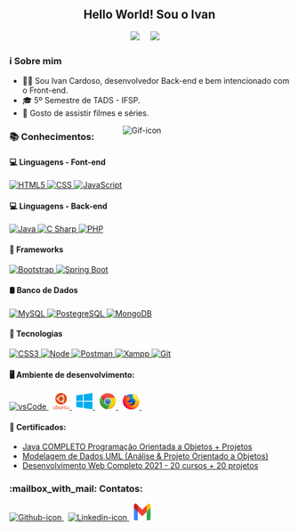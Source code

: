 
<h2 align="center">Hello World! Sou o Ivan</h2>

<div align="center"> 
  <img height="180em" src="https://github-readme-stats.vercel.app/api?username=coivan&show_icons=true&theme=algolia&include_all_commits=true&count_private=true&locale=pt-BR&custom_title=Estatísticas do GitHub do Ivan"/>
  &nbsp;
  &nbsp;
  <img height="180em" src="https://github-readme-stats.vercel.app/api/top-langs/?username=coivan&layout=compact&langs_count=7&theme=algolia&locale=pt-BR"/>
  &nbsp;
  &nbsp;
</div>

<div style="display: inline_block">
  <h3>ℹ️ Sobre mim</h3>
  <ul>
    <li>👦🏾‍ Sou Ivan Cardoso, desenvolvedor Back-end e bem intencionado com o Front-end.</li>
    <li>🎓 5º Semestre de TADS - IFSP.</li>
    <li>🎥 Gosto de assistir filmes e séries.</li>
  </ul>
</div>

  <img 
       src="https://media.giphy.com/media/bcKmIWkUMCjVm/giphy.gif" 
       alt="Gif-icon" 
       align="right"
       width="300" 
       height="200"
  />

<div>
  <h3>📚 Conhecimentos:</h3>

  <h4>💻 Linguagens - Font-end</h4>
    <p align="left">
      <a href="#">
            <img alt="HTML5" src="https://img.shields.io/badge/HTML5-E34F26?style=for-the-badge&logo=html5&logoColor=white" />
      </a>
      <a href="#">
            <img alt="CSS" src="https://img.shields.io/badge/CSS-239120?&style=for-the-badge&logo=css3&logoColor=white" />
      </a>  
      <a href="#">
            <img alt="JavaScript" src="https://img.shields.io/badge/JavaScript-323330?style=for-the-badge&logo=javascript&logoColor=F7DF1E" />
      </a> 
    </p>
  
  <h4>💻 Linguagens - Back-end</h4>
    <p align="left">
      <a href="#">
            <img alt="Java" src="https://img.shields.io/badge/Java-ED8B00?style=for-the-badge&logo=java&logoColor=white" />
      </a>
      <a href="#">
            <img alt="C Sharp" src="https://img.shields.io/badge/C%23-239120?style=for-the-badge&logo=c-sharp&logoColor=white" />
      <a href="#">
            <img alt="PHP" src="https://img.shields.io/badge/PHP-777BB4?style=for-the-badge&logo=php&logoColor=white" />
      </a>
    </p>


  <h4>🔧 Frameworks</h4>
    <p align="left">
      <a href="#">
            <img alt="Bootstrap" src="https://img.shields.io/badge/Bootstrap-563D7C?style=for-the-badge&logo=bootstrap&logoColor=white" />
      </a>
      <a href="#">
            <img alt="Spring Boot" src="https://img.shields.io/badge/Spring_Boot-F2F4F9?style=for-the-badge&logo=spring-boot" />
      </a>
    </p>


  <h4>🛢 Banco de Dados</h4>
    <p align="left">
      <a href="#">
            <img alt="MySQL" src="https://img.shields.io/badge/MySQL-00000F?style=for-the-badge&logo=mysql&logoColor=white" />
      </a>
      <a href="#">
            <img alt="PostegreSQL" src="https://img.shields.io/badge/PostgreSQL-316192?style=for-the-badge&logo=postgresql&logoColor=white" />
      </a>
      <a href="#">
            <img alt="MongoDB" src="https://img.shields.io/badge/MongoDB-4EA94B?style=for-the-badge&logo=mongodb&logoColor=white" />
      </a>
    </p>

  <h4>📱 Tecnologias</h4>
    <p align="left">
      <a href="#">
            <img alt="CSS3" src="https://img.shields.io/badge/CSS3-1572B6?style=for-the-badge&logo=css3&logoColor=white" />
      </a>
      <a href="#">
            <img alt="Node" src="https://img.shields.io/badge/node-339933.svg?style=for-the-badge&logo=node.js&logoColor=white" />
      </a>
      <a href="#">
            <img alt="Postman" src="https://img.shields.io/badge/Postman-FF6C37?style=for-the-badge&logo=Postman&logoColor=white" />
      </a>
      <a href="#">
            <img alt="Xampp" src="https://img.shields.io/badge/Xampp-F37623?style=for-the-badge&logo=xampp&logoColor=white" />
      </a>
      <a href="#">
            <img alt="Git" src="https://img.shields.io/badge/Git-F05032?style=for-the-badge&logo=git&logoColor=white" />
      </a>
    </p>
</div>

  <h4>🖥️ Ambiente de desenvolvimento:</h4>
    <p align="left">
      <a href="#">
        <img src="https://upload.wikimedia.org/wikipedia/commons/thumb/9/9a/Visual_Studio_Code_1.35_icon.svg/512px-Visual_Studio_Code_1.35_icon.svg.png" alt="vsCode" width="30" height="30"/>
      </a>
      &nbsp;
      <a href="#">
        <img src="https://raw.githubusercontent.com/devicons/devicon/c7d326b6009e60442abc35fa45706d6f30ee4c8e/icons/ubuntu/ubuntu-plain-wordmark.svg" alt="ubuntu" width="30" height="30"/>
      </a>
      &nbsp;
      <a href="#">
        <img src="https://raw.githubusercontent.com/devicons/devicon/c7d326b6009e60442abc35fa45706d6f30ee4c8e/icons/windows8/windows8-original.svg" alt="windows" width="30" height="30"/>
      </a>
      &nbsp;
      <a href="#">
        <img src="https://github.com/devicons/devicon/blob/master/icons/chrome/chrome-original.svg" alt="Chrome" width="30" height="30"/>
      </a>
      &nbsp;
      <a href="#">
        <img src="https://github.com/coivan/devicon/blob/master/icons/firefox/firefox-logo.png" alt="Firefox" width="30" height="30"/>
      </a>
      &nbsp;
    </p>
    
<div style="display: inline_block">
   <h4>📄 Certificados:</h4>
  <ul>
    <li>
      <a href="https://github.com/coivan/certificados/blob/master/certificado_curso_java-UC-da4c6faf-bc54-4616-96af-4f400b1128eb.pdf">
        Java COMPLETO Programação Orientada a Objetos + Projetos 
      </a>
    </li>
     <li>
      <a href="https://github.com/coivan/certificados/blob/master/certificado_curso_UML-UC-376f614b-7891-4ba4-ad28-c94624c5b837.pdf">
        Modelagem de Dados UML (Análise & Projeto Orientado a Objetos) 
      </a>
    </li>
     <li>
      <a href="https://github.com/coivan/certificados/blob/master/certificado_curso_WEB_UC-e365ee17-f74c-4e93-b3d2-583324028258.pdf">
        Desenvolvimento Web Completo 2021 - 20 cursos + 20 projetos
      </a>
    </li>
  </ul>
</div>

<h3>:mailbox_with_mail: Contatos:</h3>
  <p align="left">
    <a href="https://github.com/coivan/" target="_blank">
      <img src="https://github.com/coivan/devicon/blob/master/icons/github/github-original.svg" alt="Github-icon" width="30" height="30"/>
    </a>
      &nbsp;
    <a href="https://www.linkedin.com/in/ivan-cardoso-442691191/" target="_blank">
      <img src="https://github.com/coivan/devicon/blob/master/icons/linkedin/linkedin-original.svg" alt="Linkedin-icon" width="30" height="30"/>
    </a>
      &nbsp;
    <a href="mailto:c.ivan@aluno.ifsp.edu.br" target="_blank">
      <img src="https://github.com/coivan/devicon/blob/master/icons/gmail/gmail-original.svg" alt="Gmail-icon" width="30" height="30"/>
    </a>
  </p>

